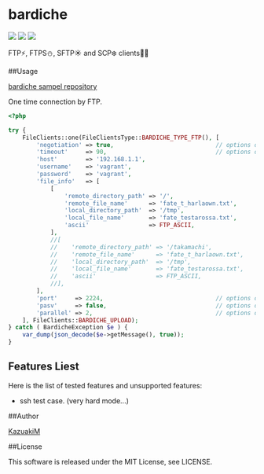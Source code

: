 bardiche
===

[![](https://img.shields.io/travis/KazuakiM/bardiche.svg)](https://travis-ci.org/KazuakiM/bardiche)
[![](https://img.shields.io/github/issues/KazuakiM/bardiche.svg)](https://github.com/KazuakiM/bardiche/issues)
[![](https://img.shields.io/badge/license-MIT-blue.svg)](LICENSE)

FTP:zap:, FTPS:snowman:, SFTP:sunny: and SCP:snowflake: clients:jack_o_lantern::sparkles:

##Usage

[bardiche sampel repository](https://github.com/KazuakiM/bardiche-samples)

One time connection by FTP.
```php
<?php

try {
    FileClients::one(FileClientsType::BARDICHE_TYPE_FTP(), [
        'negotiation' => true,                             // options default: fallse
        'timeout'     => 90,                               // options default: 90
        'host'        => '192.168.1.1',
        'username'    => 'vagrant',
        'password'    => 'vagrant',
        'file_info'   => [
            [
                'remote_directory_path' => '/',
                'remote_file_name'      => 'fate_t_harlaown.txt',
                'local_directory_path'  => '/tmp',
                'local_file_name'       => 'fate_testarossa.txt',
                'ascii'                 => FTP_ASCII,
            ],
            //[
            //    'remote_directory_path' => '/takamachi',
            //    'remote_file_name'      => 'fate_t_harlaown.txt',
            //    'local_directory_path'  => '/tmp',
            //    'local_file_name'       => 'fate_testarossa.txt',
            //    'ascii'                 => FTP_ASCII,
            //],
        ],
        'port'     => 2224,                                // options default: 21
        'pasv'     => false,                               // options default: true
        'parallel' => 2,                                   // options default: 0
    ], FileClients::BARDICHE_UPLOAD);
} catch ( BardicheException $e ) {
    var_dump(json_decode($e->getMessage(), true));
}
```

## Features Liest

Here is the list of tested features and unsupported features:

* ssh test case. (very hard mode...)

##Author

[KazuakiM](https://github.com/KazuakiM/)

##License

This software is released under the MIT License, see LICENSE.
